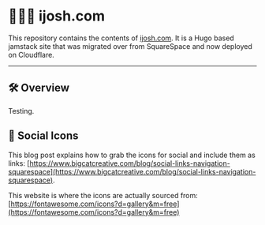 # 👨🏻‍💻 ijosh.com

This repository contains the contents of [ijosh.com](https://ijosh.com). It is a Hugo based jamstack site that was migrated over from SquareSpace and now deployed on Cloudflare.

***

## 🛠 Overview

Testing.


## 👥 Social Icons

This blog post explains how to grab the icons for social and include them as links: [https://www.bigcatcreative.com/blog/social-links-navigation-squarespace](https://www.bigcatcreative.com/blog/social-links-navigation-squarespace).

This website is where the icons are actually sourced from: [https://fontawesome.com/icons?d=gallery&m=free](https://fontawesome.com/icons?d=gallery&m=free)